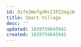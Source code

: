 ```yaml
---
id: Oifm3WeTgdNsI3PZ2mgiW
title: Smart Village
desc: ''
updated: 1639759645941
created: 1639759645941
---
```


